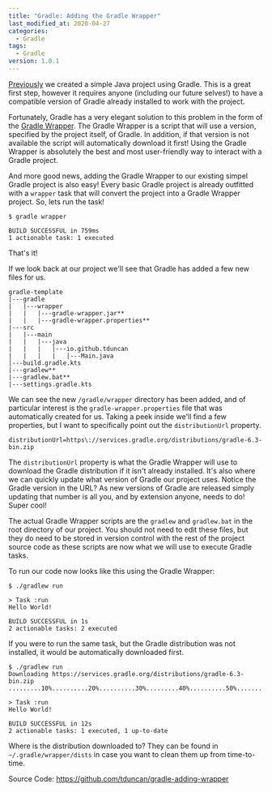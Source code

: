 ```yaml
---
title: "Gradle: Adding the Gradle Wrapper"
last_modified_at: 2020-04-27
categories:
  - Gradle
tags:
  - Gradle
version: 1.0.1
---
```

[Previously](https://tduncan.github.io/gradle/gradle-starting-simple/)
we created a simple Java project using Gradle.  This is a great
first step, however it requires anyone (including our future selves!)
to have a compatible version of Gradle already installed 
to work with the project.

Fortunately, Gradle has a very elegant solution to this problem 
in the form of the [Gradle Wrapper](https://docs.gradle.org/current/userguide/gradle_wrapper.html).
The Gradle Wrapper is a script that will use a version, specified
by the project itself, of Gradle.  In addition, if that version 
is not available the script will automatically download it first!
Using the Gradle Wrapper is absolutely the best and most user-friendly
way to interact with a Gradle project.

And more good news, adding the Gradle Wrapper to our existing
simpel Gradle project is also easy!  Every basic Gradle project
is already outfitted with a `wrapper` task that will convert the
project into a Gradle Wrapper project.  So, lets run the task!

```
$ gradle wrapper

BUILD SUCCESSFUL in 759ms
1 actionable task: 1 executed
```

That's it!

If we look back at our project we'll see that Gradle has added a
few new files for us.

```
gradle-template
|---gradle
|   |---wrapper
|   |   |---gradle-wrapper.jar**
|   |   |---gradle-wrapper.properties**
|---src
|   |---main
|   |   |---java
|   |   |   |---io.github.tduncan
|   |   |   |   |---Main.java
│---build.gradle.kts
|---gradlew**
|---gradlew.bat**
|---settings.gradle.kts  
```

We can see the new `/gradle/wrapper` directory has been added,
and of particular interest is the `gradle-wrapper.properties`
file that was automatically created for us.  Taking a peek
inside we'll find a few properties, but I want to specifically
point out the `distributionUrl` property.

```properties
distributionUrl=https\://services.gradle.org/distributions/gradle-6.3-bin.zip
```

The `distributionUrl` property is what the Gradle Wrapper will
use to download the Gradle distribution if it isn't already
installed.  It's also where we can quickly update what version
of Gradle our project uses.  Notice the Gradle version in the 
URL?  As new versions of Gradle are released simply updating
that number is all you, and by extension anyone, needs to do!
Super cool!

The actual Gradle Wrapper scripts are the `gradlew` and
`gradlew.bat` in the root directory of our project.  You should
not need to edit these files, but they do need to be stored in 
version control with the rest of the project source code as these
scripts are now what we will use to execute Gradle tasks.

To run our code now looks like this using the Gradle Wrapper:
```
$ ./gradlew run

> Task :run
Hello World!

BUILD SUCCESSFUL in 1s
2 actionable tasks: 2 executed
```

If you were to run the same task, but the Gradle distribution
was not installed, it would be automatically downloaded first.

```
$ ./gradlew run
Downloading https://services.gradle.org/distributions/gradle-6.3-bin.zip
.........10%..........20%..........30%.........40%..........50%..........60%.........70%..........80%..........90%..........100%

> Task :run
Hello World!

BUILD SUCCESSFUL in 12s
2 actionable tasks: 1 executed, 1 up-to-date
```

Where is the distribution downloaded to?  They can be found
in `~/.gradle/wrapper/dists` in case you want to clean them 
up from time-to-time.

Source Code: https://github.com/tduncan/gradle-adding-wrapper